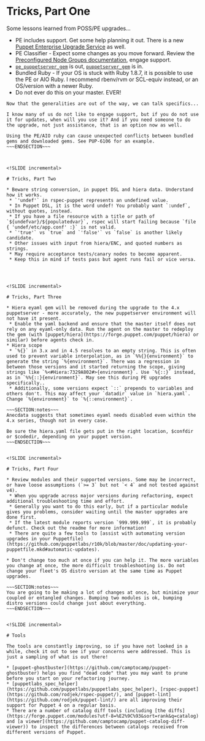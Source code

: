 <!SLIDE incremental>

# Tricks, Part One

Some lessons learned from POSS/PE upgrades...

* PE includes support. Get some help planning it out. There is a new [Puppet Enterprise Upgrade Service](https://m.box.com/shared_item/https%3A%2F%2Fpuppet.app.box.com%2Fs%2Fcrb2vv3z6ssc4dxhe8kwwt3yiba3jyt7) as well.
* PE Classifier - Expect some changes as you move forward. Review the [Preconfigured Node Groups documentation](https://docs.puppet.com/pe/latest/console_classes_groups_preconfigured_groups.html), engage support.
* [`pe_puppetserver_gem`](https://forge.puppet.com/puppetlabs/pe_puppetserver_gem) is out, [`puppetserver_gem`](https://forge.puppet.com/puppetlabs/puppetserver_gem) is in.
* Bundled Ruby - If your OS is stuck with Ruby 1.8.7, it is possible to use the PE or AIO Ruby. I recommend rbenv/rvm or SCL-equiv instead, or an OS/version with a newer Ruby.
 * Do not ever do this on your master. EVER!

~~~SECTION:notes~~~
Now that the generalities are out of the way, we can talk specifics...

I know many of us do not like to engage support, but if you do not use it for updates, when will you use it? And if you need someone to do the upgrade, not just assistance, that is an option now as well.

Using the PE/AIO ruby can cause unexpected conflicts between bundled gems and downloaded gems. See PUP-6106 for an example.
~~~ENDSECTION~~~



<!SLIDE incremental>

# Tricks, Part Two

* Beware string conversion, in puppet DSL and hiera data. Understand how it works.
 * `'undef'` in rspec-puppet represents an undefined value.
 * In Puppet DSL, it is the word undef! You probably want `:undef`, without quotes, instead.
 * If you have a file resource with a title or path of `${undefvar}/${populatedvar}`, rspec will start failing because `file { 'undef/etc/app.conf' :}` is not valid.
 * `'true'` vs `true` and `'false'` vs `false` is another likely candidate.
 * Other issues with input from hiera/ENC, and quoted numbers as strings.
 * May require acceptance tests/canary nodes to become apparent.
 * Keep this in mind if tests pass but agent runs fail or vice versa.




<!SLIDE incremental>

# Tricks, Part Three

* Hiera eyaml gem will be removed during the upgrade to the 4.x puppetserver - more accurately, the new puppetserver environment will not have it present.
 * Enable the yaml backend and ensure that the master itself does not rely on any eyaml-only data. Run the agent on the master to redeploy the gem (with [puppet/hiera](https://forge.puppet.com/puppet/hiera) or similar) before agents check in.
* Hiera scope
 * `%{}` in 3.x and in 4.5 resolves to an empty string. This is often used to prevent variable interpolation, as in `%%{}{environment}` to generate the string `%{environment}`. There was a regression in between those versions and it started returning the scope, giving strings like `%<#Hiera:7329A802#>{environment}`. Use `%{::}` instead, as in `%%{::}{environment}`. May see this during PE upgrades specifically..
 * Additionally, some versions expect `::` prepends to variables and others don't. This may affect your `datadir` value in `hiera.yaml`. Change `%{environment}` to `%{::environment}`.

~~~SECTION:notes~~~
Anecdata suggests that sometimes eyaml needs disabled even within the 4.x series, though not in every case.

Be sure the hiera.yaml file gets put in the right location, $confdir or $codedir, depending on your puppet version.
~~~ENDSECTION~~~


<!SLIDE incremental>

# Tricks, Part Four

* Review modules and their supported versions. Some may be incorrect, or have loose assumptions (`>= 3` but not `< 4` and not tested against v4).
 * When you upgrade across major versions during refactoring, expect additional troubleshooting time and effort.
 * Generally you want to do this early, but if a particular module gives you problems, consider waiting until the master upgrades are done first.
 * If the latest module reports version `999.999.999`, it is probably defunct. Check out the readme for more information!
 * There are quite a few tools to [assist with automating version upgrades in your Puppetfile](https://github.com/puppetlabs/r10k/blob/master/doc/updating-your-puppetfile.mkd#automatic-updates).

* Don't change too much at once if you can help it. The more variables you change at once, the more difficult troubleshooting is. Do not change your fleet's OS distro version at the same time as Puppet upgrades.

~~~SECTION:notes~~~
You are going to be making a lot of changes at once, but minimize your coupled or entangled changes. Bumping two modules is ok, bumping distro versions could change just about everything.
~~~ENDSECTION~~~


<!SLIDE incremental>

# Tools

The tools are constantly improving, so if you have not looked in a while, check it out to see if your concerns were addressed. This is just a sampling of what is out there!

* [puppet-ghostbuster](https://github.com/camptocamp/puppet-ghostbuster) helps you find "dead code" that you may want to prune before you start on your refactoring journey.
* [puppetlabs_spec_helper](https://github.com/puppetlabs/puppetlabs_spec_helper), [rspec-puppet](https://github.com/rodjek/rspec-puppet/), and [puppet-lint](https://github.com/rodjek/puppet-lint/) are all improving their support for Puppet 4 on a regular basis.
* There are a number of catalog diff tools (including [the diffs](https://forge.puppet.com/modules?utf-8=%E2%9C%93&sort=rank&q=catalog) and [a viewer](https://github.com/camptocamp/puppet-catalog-diff-viewer)) to inspect the differences between catalogs received from different versions of Puppet.
